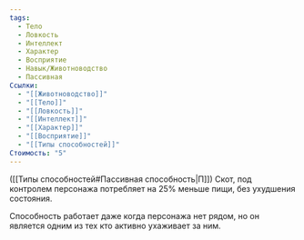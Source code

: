 ```yaml
---
tags:
  - Тело
  - Ловкость
  - Интеллект
  - Характер
  - Восприятие
  - Навык/Животноводство
  - Пассивная
Ссылки:
  - "[[Животноводство]]"
  - "[[Тело]]"
  - "[[Ловкость]]"
  - "[[Интеллект]]"
  - "[[Характер]]"
  - "[[Восприятие]]"
  - "[[Типы способностей]]"
Стоимость: "5"
---
```

([[Типы способностей#Пассивная способность|П]]) Скот, под контролем персонажа потребляет на 25% меньше пищи, без ухудшения состояния. 

Способность работает даже когда персонажа нет рядом, но он является одним из тех кто активно ухаживает за ним. 
